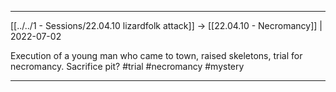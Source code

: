 ***

[[../../1 - Sessions/22.04.10 lizardfolk attack]] -> [[22.04.10 - Necromancy]] | 2022-07-02

Execution of a young man who came to town, raised skeletons, trial for necromancy. Sacrifice pit? #trial #necromancy #mystery

***